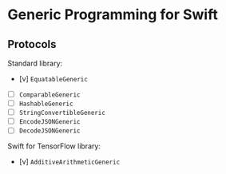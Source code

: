 # Generic Programming for Swift

## Protocols

Standard library:

* [v] `EquatableGeneric`
* [ ] `ComparableGeneric`
* [ ] `HashableGeneric`
* [ ] `StringConvertibleGeneric`
* [ ] `EncodeJSONGeneric`
* [ ] `DecodeJSONGeneric`

Swift for TensorFlow library:

* [v] `AdditiveArithmeticGeneric`
